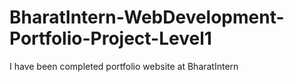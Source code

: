 # BharatIntern-WebDevelopment-Portfolio-Project-Level1
I have been completed portfolio website at BharatIntern
